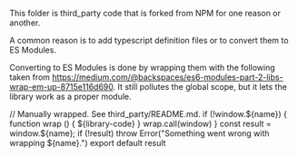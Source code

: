This folder is third_party code that is forked from NPM for one reason or another.

A common reason is to add typescript definition files or to convert them to ES Modules.

Converting to ES Modules is done by wrapping them with the following taken from
https://medium.com/@backspaces/es6-modules-part-2-libs-wrap-em-up-8715e116d690.
It still pollutes the global scope, but it lets the library work as a proper module.

// Manually wrapped. See third_party/README.md.
if (!window.${name}) {
  function wrap () {
    ${library-code}
  }
  wrap.call(window)
}
const result = window.${name};
if (!result) throw Error("Something went wrong with wrapping ${name}.")
export default result
